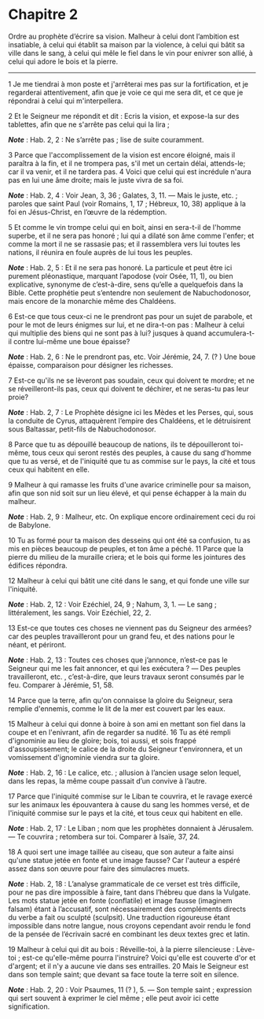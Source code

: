 # Chapitre 2

Ordre au prophète d’écrire sa vision.
Malheur à celui dont l’ambition est insatiable, à celui qui établit sa maison par la violence, à celui qui bâtit sa ville dans le sang, à celui qui mêle le fiel dans le vin pour enivrer son allié, à celui qui adore le bois et la pierre.

***

1 Je me tiendrai à mon poste et j'arrêterai mes pas sur la fortification, et je regarderai attentivement, afin que je voie ce qui me sera dit, et ce que je répondrai à celui qui m'interpellera.


2 Et le Seigneur me répondit et dit : Ecris la vision, et expose-la sur des tablettes, afin que ne s'arrête pas celui qui la lira ;

***Note*** :  Hab. 2, 2 : Ne s’arrête pas ; lise de suite couramment.


3 Parce que l'accomplissement de la vision est encore éloigné, mais il paraîtra à la fin, et il ne trompera pas, s'il met un certain délai, attends-le; car il va venir, et il ne tardera pas. 4 Voici que celui qui est incrédule n'aura pas en lui une âme droite; mais le juste vivra de sa foi.

***Note*** :  Hab. 2, 4 : Voir Jean, 3, 36 ; Galates, 3, 11. ― Mais le juste, etc. ; paroles que saint Paul (voir Romains, 1, 17 ; Hébreux, 10, 38) applique à la foi en Jésus-Christ, en l’œuvre de la rédemption.


5 Et comme le vin trompe celui qui en boit, ainsi en sera-t-il de l'homme superbe, et il ne sera pas honoré ; lui qui a dilaté son âme comme l'enfer; et comme la mort il ne se rassasie pas; et il rassemblera vers lui toutes les nations, il réunira en foule auprès de lui tous les peuples.

***Note*** :  Hab. 2, 5 : Et il ne sera pas honoré. La particule et peut être ici purement pléonastique, marquant l’apodose (voir Osée, 11, 1), ou bien explicative, synonyme de c’est-à-dire, sens qu’elle a quelquefois dans la Bible. Cette prophétie peut s’entendre non seulement de Nabuchodonosor, mais encore de la monarchie même des Chaldéens.

6 Est-ce que tous ceux-ci ne le prendront pas pour un sujet de parabole, et pour le mot de leurs énigmes sur lui, et ne dira-t-on pas : Malheur à celui qui multiplie des biens qui ne sont pas à lui? jusques à quand accumulera-t-il contre lui-même une boue épaisse?

***Note*** :  Hab. 2, 6 : Ne le prendront pas, etc. Voir Jérémie, 24, 7. (? ) Une boue épaisse, comparaison pour désigner les richesses.

7 Est-ce qu'ils ne se lèveront pas soudain, ceux qui doivent te mordre; et ne se réveilleront-ils pas, ceux qui doivent te déchirer, et ne seras-tu pas leur proie?

***Note*** :  Hab. 2, 7 : Le Prophète désigne ici les Mèdes et les Perses, qui, sous la conduite de Cyrus, attaquèrent l’empire des Chaldéens, et le détruisirent sous Baltassar, petit-fils de Nabuchodonosor.

8 Parce que tu as dépouillé beaucoup de nations, ils te dépouilleront toi-même, tous ceux qui seront restés des peuples, à cause du sang d'homme que tu as versé, et de l'iniquité que tu as commise sur le pays, la cité et tous ceux qui habitent en elle.


9 Malheur à qui ramasse les fruits d'une avarice criminelle pour sa maison, afin que son nid soit sur un lieu élevé, et qui pense échapper à la main du malheur.

***Note*** :  Hab. 2, 9 : Malheur, etc. On explique encore ordinairement ceci du roi de Babylone.

10 Tu as formé pour ta maison des desseins qui ont été sa confusion, tu as mis en pièces beaucoup de peuples, et ton âme a péché. 11 Parce que la pierre du milieu de la muraille criera; et le bois qui forme les jointures des édifices répondra.


12 Malheur à celui qui bâtit une cité dans le sang, et qui fonde une ville sur l'iniquité.

***Note*** :  Hab. 2, 12 : Voir Ezéchiel, 24, 9 ; Nahum, 3, 1. ― Le sang ; littéralement, les sangs. Voir Ezéchiel, 22, 2.

13 Est-ce que toutes ces choses ne viennent pas du Seigneur des armées? car des peuples travailleront pour un grand feu, et des nations pour le néant, et périront.

***Note*** :  Hab. 2, 13 : Toutes ces choses que j’annonce, n’est-ce pas le Seigneur qui me les fait annoncer, et qui les exécutera ? ― Des peuples travailleront, etc. , c’est-à-dire, que leurs travaux seront consumés par le feu. Comparer à Jérémie, 51, 58.

14 Parce que la terre, afin qu'on connaisse la gloire du Seigneur, sera remplie d'ennemis, comme le lit de la mer est couvert par les eaux.


15 Malheur à celui qui donne à boire à son ami en mettant son fiel dans la coupe et en l'enivrant, afin de regarder sa nudité. 16 Tu as été rempli d'ignominie au lieu de gloire; bois, toi aussi, et sois frappé d'assoupissement; le calice de la droite du Seigneur t'environnera, et un vomissement d'ignominie viendra sur ta gloire.

***Note*** :  Hab. 2, 16 : Le calice, etc. ; allusion à l’ancien usage selon lequel, dans les repas, la même coupe passait d’un convive à l’autre.

17 Parce que l'iniquité commise sur le Liban te couvrira, et le ravage exercé sur les animaux les épouvantera à cause du sang les hommes versé, et de l'iniquité commise sur le pays et la cité, et tous ceux qui habitent en elle.

***Note*** :  Hab. 2, 17 : Le Liban ; nom que les prophètes donnaient à Jérusalem. ― Te couvrira ; retombera sur toi. Comparer à Isaïe, 37, 24.


18 A quoi sert une image taillée au ciseau, que son auteur a faite ainsi qu'une statue jetée en fonte et une image fausse? Car l'auteur a espéré assez dans son œuvre pour faire des simulacres muets.

***Note*** :  Hab. 2, 18 : L’analyse grammaticale de ce verset est très difficile, pour ne pas dire impossible à faire, tant dans l’hébreu que dans la Vulgate. Les mots statue jetée en fonte (conflatile) et image fausse (imaginem falsam) étant à l’accusatif, sont nécessairement des compléments directs du verbe a fait ou sculpté (sculpsit). Une traduction rigoureuse étant impossible dans notre langue, nous croyons cependant avoir rendu le fond de la pensée de l’écrivain sacré en combinant les deux textes grec et latin.

19 Malheur à celui qui dit au bois : Réveille-toi, à la pierre silencieuse : Lève-toi ; est-ce qu'elle-même pourra l'instruire? Voici qu'elle est couverte d'or et d'argent; et il n'y a aucune vie dans ses entrailles. 20 Mais le Seigneur est dans son temple saint; que devant sa face toute la terre soit en silence.

***Note*** :  Hab. 2, 20 : Voir Psaumes, 11 (? ), 5. ― Son temple saint ; expression qui sert souvent à exprimer le ciel même ; elle peut avoir ici cette signification.

